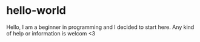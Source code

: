 # hello-world

Hello, I am a beginner in programming and I decided to start here.
Any kind of help or information is welcom  <3


